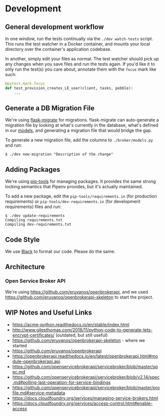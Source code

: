 # Development

## General development workflow

In one window, run the tests continually via the `./dev watch-tests` script.
This runs the test watcher in a Docker container, and mounts your local
directory over the container's application codebase.

In another, simply edit your files as normal.  The test watcher should pick up
any changes when you save files and run the tests again.  If you'd like it to
only run the test(s) you care about, annotate them with the `focus` mark like
such:

``` python
@pytest.mark.focus
def test_provision_creates_LE_user(client, tasks, pebble):
    ...
```

## Generate a DB Migration File

We're using [flask-migrate](https://flask-migrate.readthedocs.io/en/latest/)
for migrations.  flask-migrate can auto-generate a migration file by looking
at what's currently in the database, what's defined in our
[models](/broker/models.py), and generating a migration file that would
bridge the gap.

To generate a new migration file, add the columns to `./broker/models.py` and run:

``` console
$ ./dev new-migration "Description of the change"
```

## Adding Packages

We're using [pip-tools](https://github.com/jazzband/pip-tools) for managing
packages. It provides the same strong locking semantics that Pipenv provides,
but it's actually maintained.

To add a new package, edit the `pip-tools/requirements.in` (for production
requirements) or `pip-tools/dev-requirements.in` (for development requirements)
files and run:

```console
$ ./dev update-requirements
Compiling requirements.txt
Compiling dev-requirements.txt
```

## Code Style

We use [Black](https://github.com/psf/black) to format our code. Please do
the same.

## Architecture

### Open Service Broker API

We're using https://github.com/eruvanos/openbrokerapi, and we used
https://github.com/eruvanos/openbrokerapi-skeleton to start the project.

## WIP Notes and Useful Links

- https://acme-python.readthedocs.io/en/stable/index.html
- http://www.gilesthomas.com/2018/11/python-code-to-generate-lets-encrypt-certificates/ (outdated, but still useful)
- https://github.com/eruvanos/openbrokerapi-skeleton - where we started
- https://github.com/eruvanos/openbrokerapi
- https://openbrokerapi.readthedocs.io/en/latest/openbrokerapi.html#module-openbrokerapi.api
- https://github.com/openservicebrokerapi/servicebroker/blob/master/spec.md
- https://github.com/openservicebrokerapi/servicebroker/blob/v2.14/spec.md#polling-last-operation-for-service-bindings
- https://github.com/openservicebrokerapi/servicebroker/blob/master/profile.md#service-metadata
- https://docs.cloudfoundry.org/services/managing-service-brokers.html
- https://docs.cloudfoundry.org/services/access-control.html#enable-access
